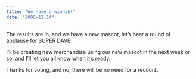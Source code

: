 ```yaml
---
title: "We have a winnah!"
date: "2000-12-14"
---
```


<div class="content">
<p>The results are in, and we have a new mascot, let’s hear a round of applause
for SUPER DAVE!</p>
<p>I’ll be creating new merchandise using our new mascot in the next week or so,
and I’ll let you all know when it’s ready.</p>
<p>Thanks for voting, and no, there will be no need for a recount.</p>
</div>

